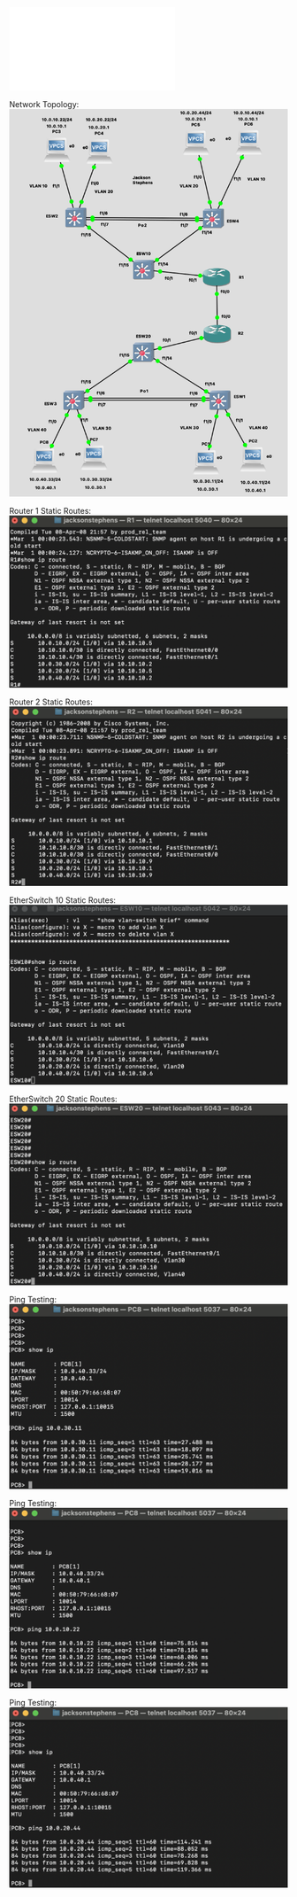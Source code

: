 ![Lab Instructions PDF:](images/ITC247_Lab6p2-fixed.pdf)
<br>

Network Topology: 
<br>
![Network Topology:](images/T.png)
<br>


Router 1 Static Routes:
<br>
![R1 Static Routes:](images/R1.png)
<br>


Router 2 Static Routes:
<br>
![R2 Static Routes:](images/R2.png)
<br>


EtherSwitch 10 Static Routes:
<br>
![ESW 10 Static Routes:](images/ESW10.png)
<br>


EtherSwitch 20 Static Routes:
<br>
![ESW20 Static Routes:](images/ESW20.png)
<br>


Ping Testing: 
<br>
![8-1:](images/P1.png)
<br>

Ping Testing: 
<br>
![8-3:](images/P3.png)
<br>

Ping Testing: 
<br>
![8-5:](images/P5.png)
<br>